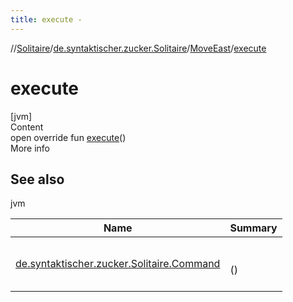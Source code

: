 ```yaml
---
title: execute -
---
```

//[Solitaire](../../index.md)/[de.syntaktischer.zucker.Solitaire](../index.md)/[MoveEast](index.md)/[execute](execute.md)



# execute  
[jvm]  
Content  
open override fun [execute](execute.md)()  
More info  


## See also  
  
jvm  
  
|  Name|  Summary| 
|---|---|
| <a name="de.syntaktischer.zucker.Solitaire/MoveEast/execute/#/PointingToDeclaration/"></a>[de.syntaktischer.zucker.Solitaire.Command](../-command/execute.md)| <a name="de.syntaktischer.zucker.Solitaire/MoveEast/execute/#/PointingToDeclaration/"></a><br><br>()<br><br>
  
  



